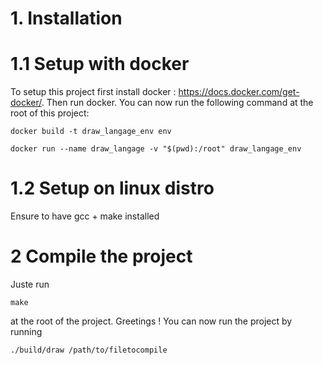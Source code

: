 # 1. Installation
# 1.1 Setup with docker
To setup this project first install docker : https://docs.docker.com/get-docker/. Then run docker.
You can now run the following command at the root of this project:

`docker build -t draw_langage_env env`

`docker run --name draw_langage -v "$(pwd):/root" draw_langage_env`

# 1.2 Setup on linux distro
Ensure to have gcc + make installed

# 2 Compile the project
Juste run

`make` 

at the root of the project. Greetings ! You can now run the project by running 

`./build/draw /path/to/filetocompile`